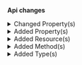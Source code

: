 **Api changes**

<details>
<summary>Changed Property(s)</summary>

- :warning: changed property `exact` of type `SearchExactExpression` from type `SearchAnyValue` to `SearchExactValue`
</details>


<details>
<summary>Added Property(s)</summary>

- added property `businessUnits` to type `SearchIndexingConfiguration`
</details>


<details>
<summary>Added Resource(s)</summary>

- added resource `/{projectKey}/business-units/search`
- added resource `/{projectKey}/business-units/search/indexing-status`
</details>


<details>
<summary>Added Method(s)</summary>

- added method `apiRoot.withProjectKey().businessUnits().search().post()`
- added method `apiRoot.withProjectKey().businessUnits().search().head()`
- added method `apiRoot.withProjectKey().businessUnits().searchIndexingStatus().get()`
</details>


<details>
<summary>Added Type(s)</summary>

- added type `BusinessUnitIndexingProgress`
- added type `BusinessUnitIndexingStatus`
- added type `BusinessUnitPagedSearchResponse`
- added type `BusinessUnitSearchIndexingStatusResponse`
- added type `BusinessUnitSearchRequest`
- added type `BusinessUnitSearchResult`
- added type `BusinessUnitSearchStatus`
- added type `ProjectChangeBusinessUnitSearchStatusAction`
- added type `SearchExactValue`
</details>

